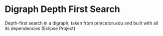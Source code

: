 # Digraph Depth First Search
Depth-first search in a digraph, taken from princeton.edu and built with all its dependencies (Eclipse Project)
